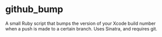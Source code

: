 # github_bump

A small Ruby script that bumps the version of your Xcode build number when a push is made to a certain branch. Uses Sinatra, and requires git.
